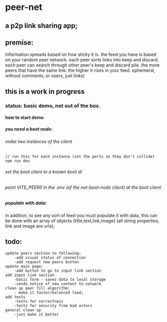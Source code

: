 # peer-net

## a p2p link sharing app;

## premise:
information spreads based on how sticky it is.
the feed you have is based on your random peer network.
each peer sorts links into keep and discard.
each peer can search through other peer's keep and discard pile.
the more peers that have the same link: the higher it rises in your feed.
ephemeral, without comments, or users, just links)


## this is a work in progress

### status: basic demo, not out of the box.
#### how to start demo
##### you need a boot node:
###### make two instances of the client
```
// run this for each instance (set the ports so they don't collide)
npm run dev
```
###### set the boot client to a known boot id 
###### point VITE_PEER0 in the .env (of the not-boot-node client) at the boot client.
##### populate with data:
in addition, to see any sort of feed you must populate it with data, this can be done with an array of objects {title,text,link,image} (all string properties, link and image are urls);

## todo:
```
update peers section to following:
    -add visual status of connection
    -add request new peers button
update main page:
    -add button to go to input link section
add input link section
    -basic form - saves data to local storage
    -sends notice of new content to network
clean up peer fill algorithm:
    - make it faster/balanced load;
add tests
    -tests for correctness
    -tests for security from bad actors
general clean up
    -just make it better
```


